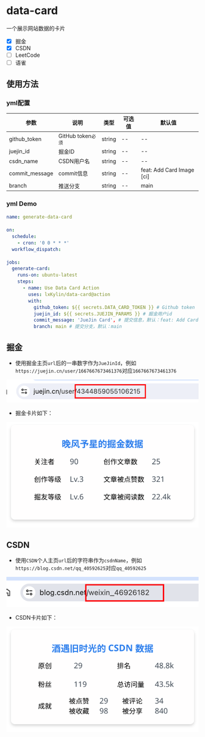 # data-card
一个展示网站数据的卡片

- [x] 掘金
- [x] CSDN
- [ ] LeetCode
- [ ] 语雀

## 使用方法

### yml配置

| 参数           | 说明               | 类型   | 可选值 | 默认值                    |
| -------------- | ------------------ | ------ | ------ | ------------------------- |
| github_token   | GitHub token`必须` | string | --     | --                        |  |
| juejin_id      | 掘金ID             | string | --     | --                        |  |
| csdn_name      | CSDN用户名         | string | --     | --                        |
| commit_message | commit信息         | string | --     | feat: Add Card Image [ci] |  |
| branch         | 推送分支           | string | --     | main                      |  |

### yml Demo
```yml
name: generate-data-card

on:
  schedule:
    - cron: '0 0 * * *'
  workflow_dispatch:

jobs:
  generate-card:
    runs-on: ubuntu-latest
    steps:
      - name: Use Data Card Action
        uses: lxKylin/data-card@action
        with:
          github_token: ${{ secrets.DATA_CARD_TOKEN }} # Github token
          juejin_id: ${{ secrets.JUEJIN_PARAMS }} # 掘金用户id
          commit_message: 'JueJin Card', # 提交信息，默认：feat: Add Card Image [ci]
          branch: main # 提交分支，默认：main

```

## 掘金

- 使用掘金主页`url`后的一串数字作为`JueJinId`，例如`https://juejin.cn/user/1667667673461376`对应`1667667673461376`

![Alt text](/images/juejin.png)

- 掘金卡片如下：

![掘金数据卡片](./image/juejin-card.svg)

## CSDN

- 使用`CSDN`个人主页`url`后的字符串作为`csdnName`，例如`https://blog.csdn.net/qq_40592625`对应`qq_40592625`

![Alt text](/images/csdn.png)

- CSDN卡片如下：

![CSDN数据卡片](./image/csdn-card.svg)
